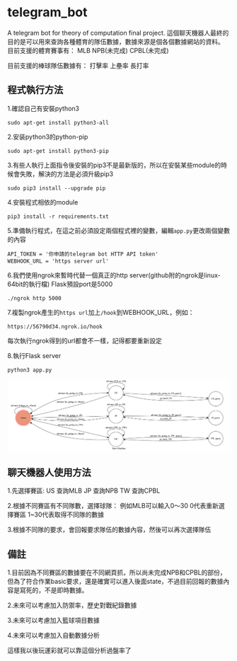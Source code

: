 # telegram_bot
A telegram bot for theory of computation final project.
這個聊天機器人最終的目的是可以用來查詢各種體育的隊伍數據，數據來源是個各個數據網站的資料。
目前支援的體育賽事有：
MLB
NPB(未完成)
CPBL(未完成)

目前支援的棒球隊伍數據有：
打擊率
上壘率
長打率

## 程式執行方法

1.確認自己有安裝python3
```
sudo apt-get install python3-all
```
2.安装python3的python-pip
```
sudo apt-get install python3-pip
```
3.有些人執行上面指令後安裝的pip3不是最新版的，所以在安裝某些module的時候會失敗，解決的方法是必須升級pip3
```
sudo pip3 install --upgrade pip
```
4.安裝程式相依的module
```
pip3 install -r requirements.txt
```
5.準備執行程式，在這之前必須設定兩個程式裡的變數，編輯`app.py`更改兩個變數的內容
```
API_TOKEN = '你申請的telegram bot HTTP API token'
WEBHOOK_URL = 'https server url'
```
6.我們使用ngrok來暫時代替一個真正的http server(github附的ngrok是linux-64bit的執行檔)
Flask預設port是5000
```
./ngrok http 5000
```
7.複製ngrok產生的`https url`加上`/hook`到WEBHOOK_URL，例如：
```
https://56790d34.ngrok.io/hook
```
每次執行ngrok得到的url都會不一樣，記得都要重新設定

8.執行Flask server
```
python3 app.py
```
![fsm](./show-fsm.png)

## 聊天機器人使用方法

1.先選擇賽區:
US 查詢MLB
JP 查詢NPB
TW 查詢CPBL

2.根據不同賽區有不同隊數，選擇球隊：
例如MLB可以輸入0～30
0代表重新選擇賽區
1~30代表取得不同隊的數據

3.根據不同隊的要求，會回報要求隊伍的數據內容，然後可以再次選擇隊伍


## 備註
1.目前因為不同賽區的數據要在不同網頁抓，所以尚未完成NPB和CPBL的部份，但為了符合作業basic要求，還是確實可以進入後面state，不過目前回報的數據內容是寫死的，不是即時數據。

2.未來可以考慮加入防禦率，歷史對戰紀錄數據

3.未來可以考慮加入籃球項目數據

4.未來可以考慮加入自動數據分析

這樣我以後玩運彩就可以靠這個分析過盤率了


